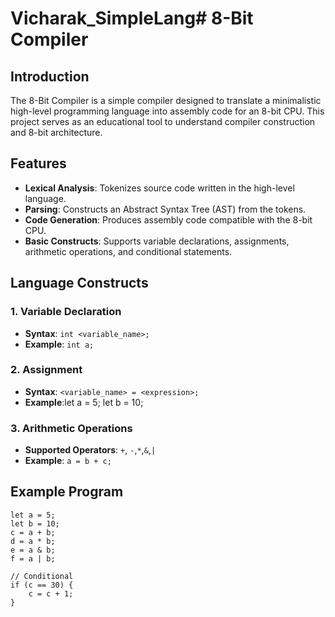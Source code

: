 # Vicharak_SimpleLang# 8-Bit Compiler

## Introduction
The 8-Bit Compiler is a simple compiler designed to translate a minimalistic high-level programming language into assembly code for an 8-bit CPU. This project serves as an educational tool to understand compiler construction and 8-bit architecture.

## Features
- **Lexical Analysis**: Tokenizes source code written in the high-level language.
- **Parsing**: Constructs an Abstract Syntax Tree (AST) from the tokens.
- **Code Generation**: Produces assembly code compatible with the 8-bit CPU.
- **Basic Constructs**: Supports variable declarations, assignments, arithmetic operations, and conditional statements.

## Language Constructs

### 1. Variable Declaration
- **Syntax**: `int <variable_name>;`
- **Example**: `int a;`

### 2. Assignment
- **Syntax**: `<variable_name> = <expression>;`
- **Example**:let a = 5;
               let b = 10;


### 3. Arithmetic Operations
- **Supported Operators**: `+`, `-`,`*`,`&`,`|`
- **Example**: `a = b + c;`

## Example Program
```plaintext
let a = 5;
let b = 10;
c = a + b;
d = a * b;
e = a & b;
f = a | b;

// Conditional 
if (c == 30) { 
    c = c + 1; 
}

